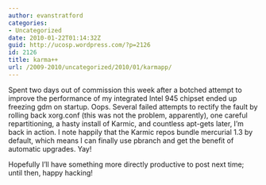 ```yaml
---
author: evanstratford
categories:
- Uncategorized
date: 2010-01-22T01:14:32Z
guid: http://ucosp.wordpress.com/?p=2126
id: 2126
title: karma++
url: /2009-2010/uncategorized/2010/01/karmapp/
---
```


Spent two days out of commission this week after a botched attempt to improve the performance of my integrated Intel 945 chipset ended up freezing gdm on startup. Oops. Several failed attempts to rectify the fault by rolling back xorg.conf (this was not the problem, apparently), one careful repartitioning, a hasty install of Karmic, and countless apt-gets later, I&#8217;m back in action. I note happily that the Karmic repos bundle mercurial 1.3 by default, which means I can finally use pbranch and get the benefit of automatic upgrades. Yay!

Hopefully I&#8217;ll have something more directly productive to post next time; until then, happy hacking!